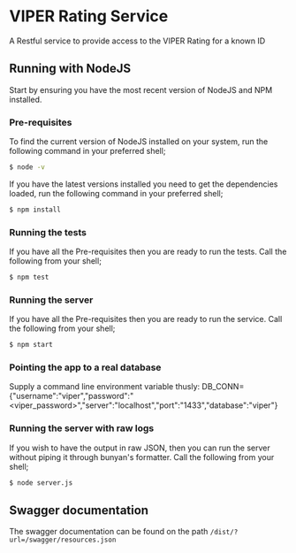 # VIPER Rating Service
A Restful service to provide access to the VIPER Rating for a known ID

## Running with NodeJS
Start by ensuring you have the most recent version of NodeJS and NPM installed.

### Pre-requisites
To find the current version of NodeJS installed on your system, run the following command in your preferred shell;

```bash
$ node -v
```

If you have the latest versions installed you need to get the dependencies loaded, run the following command in your preferred shell;

```bash
$ npm install
```

### Running the tests
If you have all the Pre-requisites then you are ready to run the tests. Call the following from your shell;

```bash
$ npm test
```

### Running the server
If you have all the Pre-requisites then you are ready to run the service. Call the following from your shell;

```bash
$ npm start
```

### Pointing the app to a real database
Supply a command line environment variable thusly:
DB_CONN={"username":"viper","password":"<viper_password>","server":"localhost","port":"1433","database":"viper"}


### Running the server with raw logs
If you wish to have the output in raw JSON, then you can run the server without piping it through bunyan's formatter. Call the following from your shell;

```bash
$ node server.js
```

## Swagger documentation
The swagger documentation can be found on the path ```/dist/?url=/swagger/resources.json```
